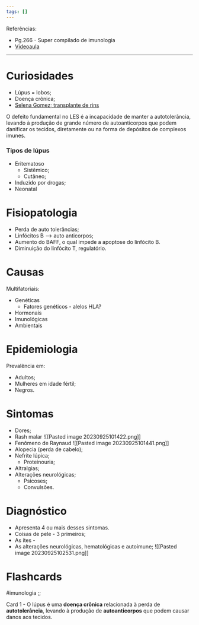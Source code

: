 ```yaml
---
tags: []
---
```

Referências: 
* Pg.266 - Super compilado de imunologia
* [Videoaula](https://youtu.be/5ydXctetkNE?si=ap76CbwfC1SwFa1q)
---
# Curiosidades
* Lúpus = lobos;
* Doença crônica;
* [Selena Gomez; transplante de rins](https://www.uol.com.br/vivabem/noticias/redacao/2022/10/11/selena-gomez-fala-sobre-luta-contra-lupus-em-documentario-entenda-a-doenca.htm)

O defeito fundamental no LES é a incapacidade de manter a autotolerância, levando à produção de grande  número de autoanticorpos que podem danificar os tecidos, diretamente ou na forma de depósitos de complexos imunes.
### Tipos de lúpus 
* Eritematoso 
	* Sistêmico; 
	* Cutâneo;
* Induzido por drogas;
* Neonatal
# Fisiopatologia 
* Perda de auto tolerâncias; 
* Linfócitos B --> auto anticorpos; 
* Aumento do BAFF, o qual impede a apoptose do linfócito B. 
* Diminuição do linfócito T, regulatório. 
# Causas 
Multifatoriais:
* Genéticas
	* Fatores genéticos - alelos HLA?
* Hormonais
* Imunológicas
* Ambientais
# Epidemiologia 
Prevalência em: 
* Adultos; 
* Mulheres em idade fértil;
* Negros.
# Sintomas 
* Dores; 
* Rash malar 
	![[Pasted image 20230925101422.png]]
* Fenômeno de Raynaud 
	![[Pasted image 20230925101441.png]]
* Alopecia (perda de cabelo); 
* Nefrite lúpica; 
	* Proteinouria; 
* Altralgias; 
* Alterações neurológicas; 
	* Psicoses; 
	* Convulsões. 
# Diagnóstico
* Apresenta 4 ou mais desses sintomas. 
* Coisas de pele - 3 primeiros; 
* As ites - 
* As alterações neurológicas, hematológicas e autoimune; 
![[Pasted image 20230925102531.png]]

# Flashcards 
#imunologia 
;; 
<!--SR:!2023-10-01,4,272-->
Card 1 - O lúpus é uma **doença crônica** relacionada à perda de **autotolerância**, levando à produção de **autoanticorpos** que podem causar danos aos tecidos.
<!--SR:!2023-10-01,4,270!2023-10-01,4,272!2023-10-01,3,256-->
